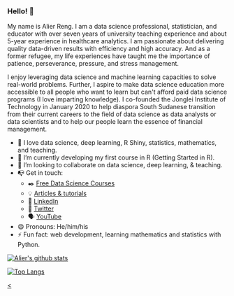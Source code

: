 ### Hello! 👋 

My name is Alier Reng. I am a data science professional, statistician, and educator with over seven years of university teaching experience and about 5-year experience in healthcare analytics. I am passionate about delivering quality data-driven results with efficiency and high accuracy. And as a former refugee, my life experiences have taught me the importance of patience, perseverance, pressure, and stress management.

I enjoy leveraging data science and machine learning capacities to solve real-world problems. Further, I aspire to make data science education more accessible to all people who want to learn but can't afford paid data science programs (I love imparting knowledge). I co-founded the Jonglei Institute of Technology in January 2020 to help diaspora South Sudanese transition from their current careers to the field of data science as data analysts or data scientists and to help our people learn the essence of financial management.

- :open_book: I love data science, deep learning, R Shiny, statistics, mathematics, and teaching.
- 🌱 I’m currently developing my first course in R (Getting Started in R).
- 👯 I’m looking to collaborate on data science, deep learning, & teaching.
- :mailbox_with_no_mail: Get in touch: 
  - :black_nib: [Free Data Science Courses](https://jongleiinstitute.com)
  - :bulb: [Articles & tutorials](https;//alierwaidatascience.com)
  - :office: [LinkedIn](https://www.linkedin.com/in/tongakuot/)
  - :office: [Twitter](https://www.twitter.com/in/tongakuot/)
  - :speaking_head: [YouTube](https://www.youtube.com/channel/UCT3PkcWAD0MC3SpB9Wi0xnw)
- 😄 Pronouns: He/him/his
- ⚡ Fun fact: web development, learning mathematics and statistics with Python.

              
[![Alier's github stats](https://github-readme-stats.vercel.app/api?username=tongakuot&count_private=true&show_icons=true&theme=radical&hide_rank=false)](https://github.com/anuraghazra/github-readme-stats)

[![Top Langs](https://github-readme-stats.vercel.app/api/top-langs/?username=tongakuot)](https://github.com/tongakuot/github-readme-stats)


<a target="_blank" href="https://jongleiinstitute.com/data-science/2021/07/14/areng/data-wrangling-with-pyspark/1">
  
<a target="_blank" href="https://jongleiinstitute.com/data-science/2021/07/20/areng/marrying-r-with-python-1/0"><
